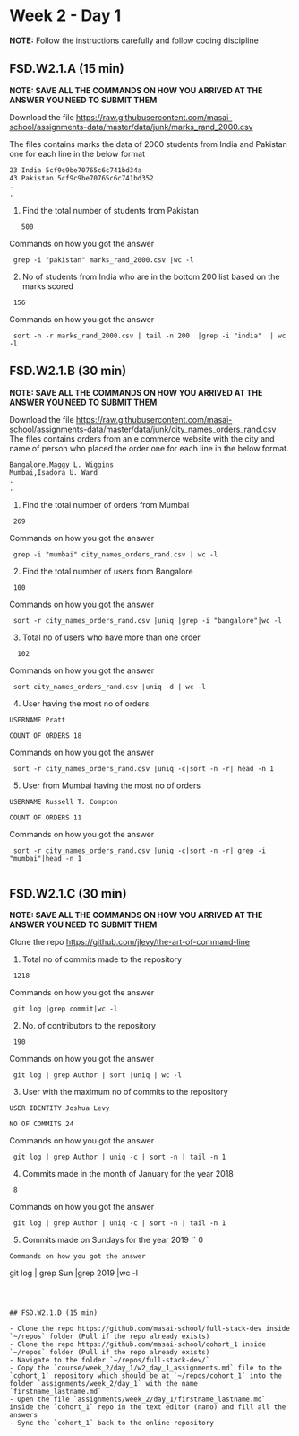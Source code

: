 # Week 2 - Day 1

**NOTE:** Follow the instructions carefully and follow coding discipline



## FSD.W2.1.A (15 min)

**NOTE: SAVE ALL THE COMMANDS ON HOW YOU ARRIVED AT THE ANSWER YOU NEED TO SUBMIT THEM**

Download the file https://raw.githubusercontent.com/masai-school/assignments-data/master/data/junk/marks_rand_2000.csv

The files contains marks the data of 2000 students from India and Pakistan one for each line in the below format

``` 
23 India 5cf9c9be70765c6c741bd34a
43 Pakistan 5cf9c9be70765c6c741bd352
.
.

```
1. Find the total number of students from Pakistan

```
   500
```

Commands on how you got the answer

```
 grep -i "pakistan" marks_rand_2000.csv |wc -l

```
2. No of students from India who are in the bottom 200 list based on the marks scored
```
 156
```
Commands on how you got the answer

```
 sort -n -r marks_rand_2000.csv | tail -n 200  |grep -i "india"  | wc -l

```


## FSD.W2.1.B (30 min)

**NOTE: SAVE ALL THE COMMANDS ON HOW YOU ARRIVED AT THE ANSWER YOU NEED TO SUBMIT THEM**

Download the file https://raw.githubusercontent.com/masai-school/assignments-data/master/data/junk/city_names_orders_rand.csv
The files contains orders from an e commerce website with the city and name of person who placed the order one for each line in the below format.

``` 
Bangalore,Maggy L. Wiggins
Mumbai,Isadora U. Ward
.
.

```

1. Find the total number of orders from Mumbai

```
 269
```

Commands on how you got the answer

```
 grep -i "mumbai" city_names_orders_rand.csv | wc -l

```
2. Find the total number of users from Bangalore

```
 100
```

Commands on how you got the answer

```
 sort -r city_names_orders_rand.csv |uniq |grep -i "bangalore"|wc -l

```
3. Total no of users who have more than one order

```
  102
```

Commands on how you got the answer

```
 sort city_names_orders_rand.csv |uniq -d | wc -l

```
4. User having the most no of orders
```
USERNAME Pratt 
```
```
COUNT OF ORDERS 18
```
Commands on how you got the answer

```
 sort -r city_names_orders_rand.csv |uniq -c|sort -n -r| head -n 1

```
5. User from Mumbai having the most no of orders
```
USERNAME Russell T. Compton
```
```
COUNT OF ORDERS 11
```
Commands on how you got the answer

```
 sort -r city_names_orders_rand.csv |uniq -c|sort -n -r| grep -i "mumbai"|head -n 1
     
```

## FSD.W2.1.C (30 min)

**NOTE: SAVE ALL THE COMMANDS ON HOW YOU ARRIVED AT THE ANSWER YOU NEED TO SUBMIT THEM**

Clone the repo https://github.com/jlevy/the-art-of-command-line
1. Total no of commits made to the repository
```
 1218
```

Commands on how you got the answer

```
 git log |grep commit|wc -l

```
2. No. of contributors to the repository
```
 190
```

Commands on how you got the answer

```
 git log | grep Author | sort |uniq | wc -l

```

3. User with the maximum no of commits to the repository
```
USER IDENTITY Joshua Levy
```
```
NO OF COMMITS 24
```

Commands on how you got the answer

```
 git log | grep Author | uniq -c | sort -n | tail -n 1

```

4. Commits made in the month of January for the year 2018
```
 8
```
Commands on how you got the answer

```
 git log | grep Author | uniq -c | sort -n | tail -n 1

```
5. Commits made on Sundays for the year 2019
``
 0
```
Commands on how you got the answer

```
 git log | grep Sun |grep 2019 |wc -l

```



## FSD.W2.1.D (15 min)

- Clone the repo https://github.com/masai-school/full-stack-dev inside `~/repos` folder (Pull if the repo already exists)
- Clone the repo https://github.com/masai-school/cohort_1 inside `~/repos` folder (Pull if the repo already exists)
- Navigate to the folder `~/repos/full-stack-dev/`
- Copy the `course/week_2/day_1/w2_day_1_assignments.md` file to the `cohort_1` repository which should be at `~/repos/cohort_1` into the folder `assignments/week_2/day_1` with the name `firstname_lastname.md`
- Open the file `assignments/week_2/day_1/firstname_lastname.md` inside the `cohort_1` repo in the text editor (nano) and fill all the answers
- Sync the `cohort_1` back to the online repository
